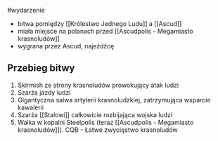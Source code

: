 #wydarzenie
* bitwa pomiędzy [[Królestwo Jednego Ludu]] a [[Ascud]]
* miała miejsce na polanach przed [[Ascudpolis - Megamiasto krasnoludów]]
* wygrana przez Ascud, najeźdźcę

## Przebieg bitwy
1. Skirmish ze strony krasnoludów prowokujący atak ludzi
2. Szarża jazdy ludzi
3. Gigantyczna salwa artylerii krasnoludzkiej, zatrzymująca wsparcie kawalerii
4. Szarża [[Stalowi]] całkowicie rozbijająca wojska ludzi
5. Walka w kopalni Steelpolis (teraz [[Ascudpolis - Megamiasto krasnoludów]]). CQB - Łatwe zwycięstwo krasnoludów 
